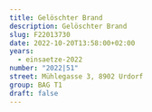 ```yaml
---
title: Gelöschter Brand
description: Gelöschter Brand
slug: F22013730
date: 2022-10-20T13:58:00+02:00
years:
  - einsaetze-2022
number: "2022|51"
street: Mühlegasse 3, 8902 Urdorf
group: BAG T1
draft: false
---
```

